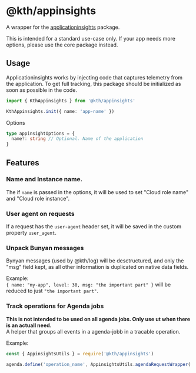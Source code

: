 # @kth/appinsights

A wrapper for the [applicationinsights](https://www.npmjs.com/package/applicationinsights) package.

This is intended for a standard use-case only. If your app needs more options, please use the core package instead.

## Usage

Applicationinsights works by injecting code that captures telemetry from the application.
To get full tracking, this package should be initialized as soon as possible in the code.

```typescript
import { KthAppinsights } from '@kth/appinsights'

KthAppinsights.init({ name: 'app-name' })
```

Options

```typescript
type appinsightOptions = {
  name?: string // Optional. Name of the application
}
```

## Features

### Name and Instance name.

The if `name` is passed in the options, it will be used to set "Cloud role name" and "Cloud role instance".

### User agent on requests

If a request has the `user-agent` header set, it will be saved in the custom property `user_agent`.

### Unpack Bunyan messages

Bynyan messages (used by @kth/log) will be desctructured, and only the "msg" field kept, as all other information is duplicated on native data fields.

Example:  
`{ name: "my-app", level: 30, msg: "the important part" }` will be reduced to just `"the important part"`.

### Track operations for Agenda jobs

**This is not intended to be used on all agenda jobs. Only use ut when there is an actuall need.**  
A helper that groups all events in a agenda-jobb in a tracable operation.

Example:

```typescript
const { AppinsightsUtils } = require('@kth/appinsights')

agenda.define('operation_name', AppinsightsUtils.agendaRequestWrapper('operation_name', jobFunction))
```
